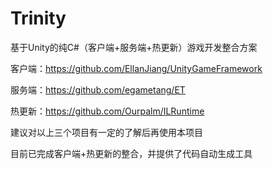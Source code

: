 # Trinity
基于Unity的纯C#（客户端+服务端+热更新）游戏开发整合方案

客户端：https://github.com/EllanJiang/UnityGameFramework 

服务端：https://github.com/egametang/ET

热更新：https://github.com/Ourpalm/ILRuntime

建议对以上三个项目有一定的了解后再使用本项目

目前已完成客户端+热更新的整合，并提供了代码自动生成工具
